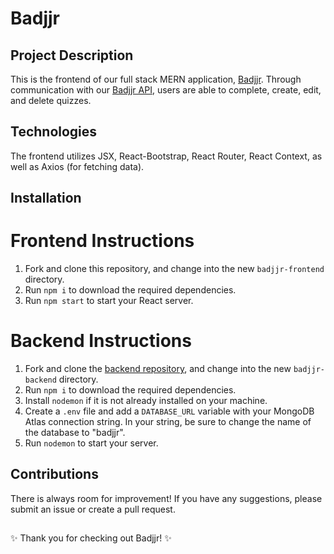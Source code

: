 # Badjjr

## Project Description

This is the frontend of our full stack MERN application, [Badjjr](https://badjjr.netlify.app). Through communication with our [Badjjr API](https://github.com/badjjr/badjjr-backend), users are able to complete, create, edit, and delete quizzes.

## Technologies

The frontend utilizes JSX, React-Bootstrap, React Router, React Context, as well as Axios (for fetching data).

## Installation

# Frontend Instructions

1. Fork and clone this repository, and change into the new `badjjr-frontend` directory.
2. Run `npm i` to download the required dependencies.
3. Run `npm start` to start your React server.

# Backend Instructions

1. Fork and clone the [backend repository](https://github.com/badjjr/badjjr-backend), and change into the new `badjjr-backend` directory.
2. Run `npm i` to download the required dependencies.
3. Install `nodemon` if it is not already installed on your machine.
4. Create a `.env` file and add a `DATABASE_URL` variable with your MongoDB Atlas connection string. In your string, be sure to change the name of the database to "badjjr".
5. Run `nodemon` to start your server.

## Contributions

There is always room for improvement! If you have any suggestions, please submit an issue or create a pull request.

##

✨ Thank you for checking out Badjjr! ✨
